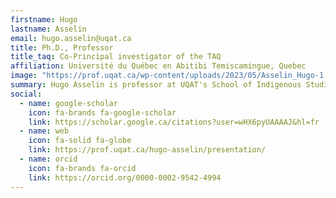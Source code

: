 ```yaml
---
firstname: Hugo
lastname: Asselin
email: hugo.asselin@uqat.ca
title: Ph.D., Professor
title_taq: Co-Principal investigator of the TAQ
affiliation: Université du Québec en Abitibi Temiscamingue, Quebec
image: "https://prof.uqat.ca/wp-content/uploads/2023/05/Asselin_Hugo-1.jpg.webp"
summary: Hugo Asselin is professor at UQAT's School of Indigenous Studies and he holds the Desjardins Chair in Small Community Development at UQAT. He conducts collaborative research with Indigenous and other local communities on various topics, including land and natural resources governance.
social:
  - name: google-scholar
    icon: fa-brands fa-google-scholar
    link: https://scholar.google.ca/citations?user=wHX6pyUAAAAJ&hl=fr
  - name: web
    icon: fa-solid fa-globe
    link: https://prof.uqat.ca/hugo-asselin/presentation/
  - name: orcid
    icon: fa-brands fa-orcid
    link: https://orcid.org/0000-0002-9542-4994
---
```

